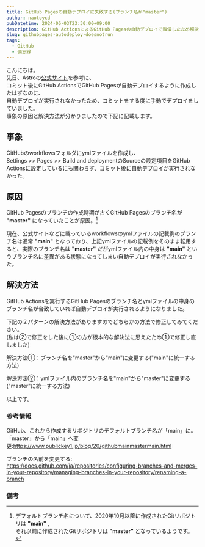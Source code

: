 ```yaml
---
title: GitHub Pagesの自動デプロイに失敗する(ブランチ名が"master")
author: naotoycd
pubDatetime: 2024-06-03T23:30:00+09:00
description: GitHub ActionsによるGitHub Pagesの自動デプロイで難儀したため解決方法をメモ
slug: githubpages-autodeploy-doesnotrun
tags:
  - GitHub
  - 備忘録
---
```


こんにちは。  
先日、Astroの[公式サイト](https://docs.astro.build/ja/guides/deploy/github/)を参考に、  
コミット後にGitHub ActionsでGitHub Pagesが自動デプロイするように作成したはずなのに、  
自動デプロイが実行されなかったため、コミットをする度に手動でデプロイをしていました。  
事象の原因と解決方法が分かりましたので下記に記載します。  

## 事象
GitHubのworkflowsフォルダにymlファイルを作成し、  
Settings >> Pages >> Build and deploymentのSourceの設定項目をGitHub Actionsに設定しているにも関わらず、コミット後に自動デプロイが実行されなかった。  

## 原因
GitHub Pagesのブランチの作成時期が古くGitHub Pagesのブランチ名が　**"master"** になっていたことが原因。[^1]  

現在、公式サイトなどに載っているworkflowsのymlファイルの記載例のブランチ名は通常 **"main"** となっており、上記ymlファイルの記載例をそのまま転用すると、実際のブランチ名は **"master"** だがymlファイル内の中身は **"main"** というブランチ名に差異がある状態になってしまい自動デプロイが実行されなかった。  

## 解決方法
GitHub Actionsを実行するGitHub Pagesのブランチ名とymlファイルの中身のブランチ名が合致していれば自動デプロイが実行されるようになりました。  

下記の２パターンの解決方法がありますのでどちらかの方法で修正してみてください。  
(私は②で修正をした後に①の方が根本的な解決法に思えたため①で修正し直しました)  

解決方法①：ブランチ名を"master"から"main"に変更する("main"に統一する方法)  

解決方法②：ymlファイル内のブランチ名を"main"から"master"に変更する("master"に統一する方法)  

以上です。

### 参考情報
GitHub、これから作成するリポジトリのデフォルトブランチ名が「main」に。「master」から「main」へ変更:https://www.publickey1.jp/blog/20/githubmainmastermain.html

ブランチの名前を変更する:
https://docs.github.com/ja/repositories/configuring-branches-and-merges-in-your-repository/managing-branches-in-your-repository/renaming-a-branch

### 備考
[^1]: デフォルトブランチ名について、2020年10月以降に作成されたGitリポジトリは **"main"** ,  
それ以前に作成されたGitリポジトリは **"master"** となっているようです。  
